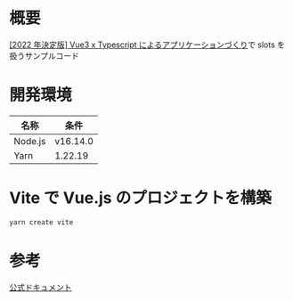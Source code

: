 # 概要

[[2022 年決定版] Vue3 x Typescript によるアプリケーションづくり](https://www.udemy.com/course/vue3-typescript/)で slots を扱うサンプルコード

# 開発環境

| 名称    | 条件     |
| ------- | -------- |
| Node.js | v16.14.0 |
| Yarn    | 1.22.19  |

# Vite で Vue.js のプロジェクトを構築

```bash
yarn create vite
```

# 参考

[公式ドキュメント](https://ja.vuejs.org/)
